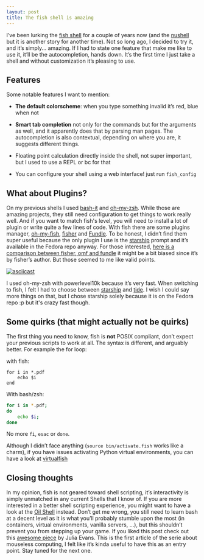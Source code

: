 ```yaml
---
layout: post
title: The fish shell is amazing
---
```



I&rsquo;ve been lurking the [fish shell](https://fishshell.com/) for a couple of years now (and the
[nushell](<https://github.com/nushell/nushell>) but it is another story for
another time). Not so long ago, I decided to try it, and it&rsquo;s simply... amazing. If I had to state one feature that make me like to use it, it&rsquo;ll be the
autocompletion, hands down. It&rsquo;s the first time I just take a shell and without customization it&rsquo;s pleasing to use.


## Features

Some notable features I want to mention:

-   **The default colorscheme**: when you type something invalid it&rsquo;s red, blue when not

-   **Smart tab completion** not only for the commands but for the arguments as well, and it apparently does that by parsing man pages. The autocompletion is also
contextual, depending on where you are, it suggests different things.

-   Floating point calculation directly inside the shell, not super important, but I used to use a REPL or bc for that
-   You can configure your shell using a web interface! just run `fish_config`


## What about Plugins?

On my previous shells I used [bash-it](<https://github.com/bash-it/bash-it/>)
and [oh-my-zsh](<https://github.com/ohmyzsh/ohmyzsh>). While those are amazing
projects, they still need configuration to get things to work really well. And 
if you want to match fish's level, you will need to install a lot of plugin or
write quite a few lines of code. With fish there are some plugins manager,
[oh-my-fish](<https://github.com/oh-my-fish>),
[fisher](<https://github.com/jorgebucaran/fisher>) and
[Fundle](<https://github.com/danhper/fundle>). To be honest, I didn&rsquo;t
find them super useful because the only plugin I use is the
[starship](<https://github.com/starship/starship>) prompt and it&rsquo;s
available in the Fedora repo anyway. For those interested, [here is a
comparison between fisher, omf and
fundle](<https://github.com/jorgebucaran/fisher/issues/481>)
it might be a bit biased since it&rsquo;s by fisher&rsquo;s author. But those seemed to me like valid points.

[![asciicast](https://asciinema.org/a/447626.svg)](https://asciinema.org/a/447626) 

I used oh-my-zsh with powerlevel10k because it&rsquo;s very fast. When switching to fish, I felt I had to choose between
[starship](<https://github.com/starship/starship>) and [tide](<https://github.com/IlanCosman/tide>). I wish I could say more things on that, but I chose starship solely because it is on the Fedora repo :p
but it's crazy fast though.


## Some quirks (that might actually not be quirks)

The first thing you need to know, fish is **not** POSIX compliant, don&rsquo;t expect your
previous scripts to work at all. The syntax is different, and arguably better.
For example the for loop:

with fish:
```fish
for i in *.pdf
    echo $i
end
```

With bash/zsh:

```bash
for i in *.pdf;
do
    echo $i;
done
```

No more `fi`, `esac` or `done`.

Although I didn&rsquo;t face anything (`source bin/activate.fish` works like a charm),
if you have issues activating Python virtual environments, you can have a look at
[virtualfish](<https://github.com/justinmayer/virtualfish>)


## Closing thoughts

In my opinion, fish is not geared toward shell scripting, it&rsquo;s interactivity
is simply unmatched in any current Shells that I know of. If you are more interested in a better shell scripting
experience, you might want to have a look at the [Oil Shell](<https://www.oilshell.org/>) instead.
Don&rsquo;t get me wrong, you still need to learn bash at a decent level as it is
what you&rsquo;ll probably stumble upon the most (in containers, virtual environments,
vanilla servers, &#x2026;), but this shouldn&rsquo;t prevent you from stepping up your game.
If you liked this post check out this [awesome piece](<https://jvns.ca/blog/2017/04/23/the-fish-shell-is-awesome/>) by Julia Evans.
This is the first article of the serie about mouseless computing, I felt like it&rsquo;s kinda useful to have this as an entry point. Stay tuned for the next one.


